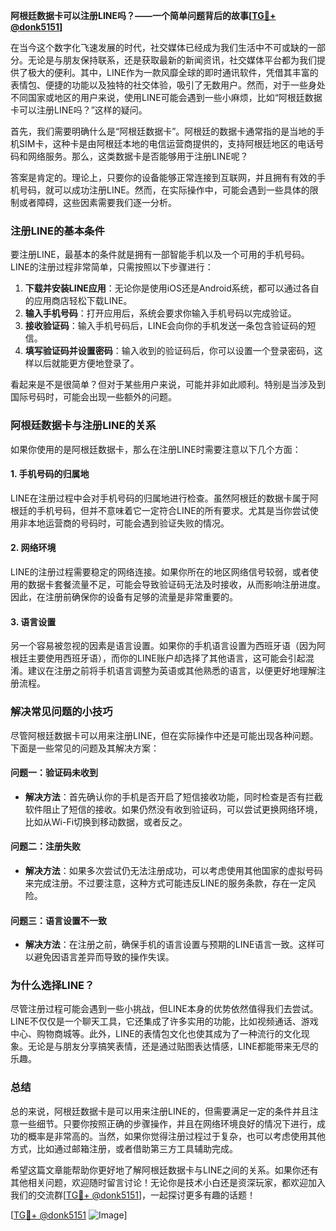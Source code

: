 **阿根廷数据卡可以注册LINE吗？——一个简单问题背后的故事[[TG💪+ @donk5151](https://t.me/s/donk5151)]**

在当今这个数字化飞速发展的时代，社交媒体已经成为我们生活中不可或缺的一部分。无论是与朋友保持联系，还是获取最新的新闻资讯，社交媒体平台都为我们提供了极大的便利。其中，LINE作为一款风靡全球的即时通讯软件，凭借其丰富的表情包、便捷的功能以及独特的社交体验，吸引了无数用户。然而，对于一些身处不同国家或地区的用户来说，使用LINE可能会遇到一些小麻烦，比如“阿根廷数据卡可以注册LINE吗？”这样的疑问。

首先，我们需要明确什么是“阿根廷数据卡”。阿根廷的数据卡通常指的是当地的手机SIM卡，这种卡是由阿根廷本地的电信运营商提供的，支持阿根廷地区的电话号码和网络服务。那么，这类数据卡是否能够用于注册LINE呢？

答案是肯定的。理论上，只要你的设备能够正常连接到互联网，并且拥有有效的手机号码，就可以成功注册LINE。然而，在实际操作中，可能会遇到一些具体的限制或者障碍，这些因素需要我们逐一分析。

### **注册LINE的基本条件**

要注册LINE，最基本的条件就是拥有一部智能手机以及一个可用的手机号码。LINE的注册过程非常简单，只需按照以下步骤进行：

1. **下载并安装LINE应用**：无论你是使用iOS还是Android系统，都可以通过各自的应用商店轻松下载LINE。
2. **输入手机号码**：打开应用后，系统会要求你输入手机号码以完成验证。
3. **接收验证码**：输入手机号码后，LINE会向你的手机发送一条包含验证码的短信。
4. **填写验证码并设置密码**：输入收到的验证码后，你可以设置一个登录密码，这样以后就能更方便地登录了。

看起来是不是很简单？但对于某些用户来说，可能并非如此顺利。特别是当涉及到国际号码时，可能会出现一些额外的问题。

### **阿根廷数据卡与注册LINE的关系**

如果你使用的是阿根廷数据卡，那么在注册LINE时需要注意以下几个方面：

#### **1. 手机号码的归属地**
LINE在注册过程中会对手机号码的归属地进行检查。虽然阿根廷的数据卡属于阿根廷的手机号码，但并不意味着它一定符合LINE的所有要求。尤其是当你尝试使用非本地运营商的号码时，可能会遇到验证失败的情况。

#### **2. 网络环境**
LINE的注册过程需要稳定的网络连接。如果你所在的地区网络信号较弱，或者使用的数据卡套餐流量不足，可能会导致验证码无法及时接收，从而影响注册进度。因此，在注册前确保你的设备有足够的流量是非常重要的。

#### **3. 语言设置**
另一个容易被忽视的因素是语言设置。如果你的手机语言设置为西班牙语（因为阿根廷主要使用西班牙语），而你的LINE账户却选择了其他语言，这可能会引起混淆。建议在注册之前将手机语言调整为英语或其他熟悉的语言，以便更好地理解注册流程。

### **解决常见问题的小技巧**

尽管阿根廷数据卡可以用来注册LINE，但在实际操作中还是可能出现各种问题。下面是一些常见的问题及其解决方案：

#### **问题一：验证码未收到**
- **解决方法**：首先确认你的手机是否开启了短信接收功能，同时检查是否有拦截软件阻止了短信的接收。如果仍然没有收到验证码，可以尝试更换网络环境，比如从Wi-Fi切换到移动数据，或者反之。

#### **问题二：注册失败**
- **解决方法**：如果多次尝试仍无法注册成功，可以考虑使用其他国家的虚拟号码来完成注册。不过要注意，这种方式可能违反LINE的服务条款，存在一定风险。

#### **问题三：语言设置不一致**
- **解决方法**：在注册之前，确保手机的语言设置与预期的LINE语言一致。这样可以避免因语言差异而导致的操作失误。

### **为什么选择LINE？**

尽管注册过程可能会遇到一些小挑战，但LINE本身的优势依然值得我们去尝试。LINE不仅仅是一个聊天工具，它还集成了许多实用的功能，比如视频通话、游戏中心、购物商城等。此外，LINE的表情包文化也使其成为了一种流行的文化现象。无论是与朋友分享搞笑表情，还是通过贴图表达情感，LINE都能带来无尽的乐趣。

### **总结**

总的来说，阿根廷数据卡是可以用来注册LINE的，但需要满足一定的条件并且注意一些细节。只要你按照正确的步骤操作，并且在网络环境良好的情况下进行，成功的概率是非常高的。当然，如果你觉得注册过程过于复杂，也可以考虑使用其他方式，比如通过邮箱注册，或者借助第三方工具辅助完成。

希望这篇文章能帮助你更好地了解阿根廷数据卡与LINE之间的关系。如果你还有其他相关问题，欢迎随时留言讨论！无论你是技术小白还是资深玩家，都欢迎加入我们的交流群[[TG💪+ @donk5151](https://t.me/s/donk5151)]，一起探讨更多有趣的话题！

[[TG💪+ @donk5151](https://t.me/s/donk5151) ![Image](https://i.postimg.cc/rwNCRYN7/Snipaste-2025-04-30-17-27-05.png)]